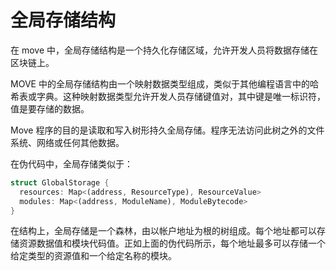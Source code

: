 # 全局存储结构

在 move 中，全局存储结构是一个持久化存储区域，允许开发人员将数据存储在区块链上。

MOVE 中的全局存储结构由一个映射数据类型组成，类似于其他编程语言中的哈希表或字典。这种映射数据类型允许开发人员存储键值对，其中键是唯一标识符，值是要存储的数据。

Move 程序的目的是读取和写入树形持久全局存储。程序无法访问此树之外的文件系统、网络或任何其他数据。

在伪代码中，全局存储类似于：

```rust
struct GlobalStorage {
  resources: Map<(address, ResourceType), ResourceValue>
  modules: Map<(address, ModuleName), ModuleBytecode>
}
```

在结构上，全局存储是一个森林，由以帐户地址为根的树组成。每个地址都可以存储资源数据值和模块代码值。正如上面的伪代码所示，每个地址最多可以存储一个给定类型的资源值和一个给定名称的模块。

<!-- # Global Storage Structure

In move the global storage structure is a persistent storage area that allows developers to store data on the blockchain.

The global storage structure in MOVE consists of a mapping data type, which is similar to a hash table or dictionary in other programming languages. This mapping data type allows developers to store key-value pairs, where the key is a unique identifier and the value is the data to be stored.

The purpose of Move programs is to `read from` and `write to` tree-shaped persistent global storage. Programs cannot access the filesystem, network, or any other data outside of this tree.

In pseudocode, the global storage looks something like:

```rust
struct GlobalStorage {
  resources: Map<(address, ResourceType), ResourceValue>
  modules: Map<(address, ModuleName), ModuleBytecode>
}
```

Structurally, global storage is a forest consisting of trees rooted at an account address. Each address can store both resource data values and module code values. As the pseudocode above indicates, each `address` can store at most one resource value of a given type and at most one module with a given name. -->
